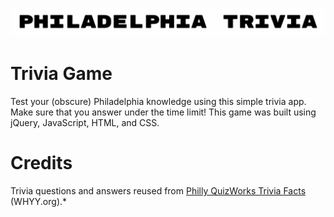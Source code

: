 ![Philadelphia Trivia Header.](./assets/images/philatrivia.png  "Philadelphia Trivia Header")

# Trivia Game
Test your (obscure) Philadelphia knowledge using this simple trivia app. Make sure that you answer under the time limit! This game was built using jQuery, JavaScript, HTML, and CSS.

# Credits
Trivia questions and answers reused from [Philly QuizWorks Trivia Facts](https://whyy.org/articles/philly-quizworks-trivia-facts/) (WHYY.org).* 